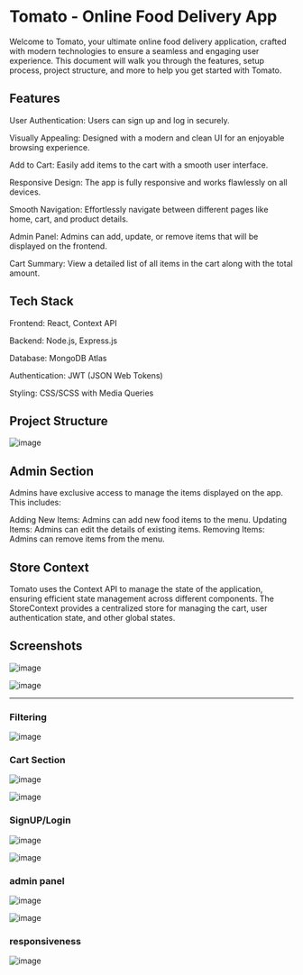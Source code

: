 # Tomato - Online Food Delivery App

Welcome to Tomato, your ultimate online food delivery application, crafted with modern technologies to ensure a seamless and engaging user experience. This document will walk you through the features, setup process, project structure, and more to help you get started with Tomato.

## Features
User Authentication: Users can sign up and log in securely.

Visually Appealing: Designed with a modern and clean UI for an enjoyable browsing experience.

Add to Cart: Easily add items to the cart with a smooth user interface.

Responsive Design: The app is fully responsive and works flawlessly on all devices.

Smooth Navigation: Effortlessly navigate between different pages like home, cart, and product details.

Admin Panel: Admins can add, update, or remove items that will be displayed on the frontend.

Cart Summary: View a detailed list of all items in the cart along with the total amount.


## Tech Stack
Frontend: React, Context API

Backend: Node.js, Express.js

Database: MongoDB Atlas

Authentication: JWT (JSON Web Tokens)

Styling: CSS/SCSS with Media Queries



## Project Structure
![image](https://github.com/user-attachments/assets/c30e9ee2-4bfc-4a40-8588-82f6b5ee2244)

## Admin Section
Admins have exclusive access to manage the items displayed on the app. This includes:

Adding New Items: Admins can add new food items to the menu.
Updating Items: Admins can edit the details of existing items.
Removing Items: Admins can remove items from the menu.


## Store Context
Tomato uses the Context API to manage the state of the application, ensuring efficient state management across different components. The StoreContext provides a centralized store for managing the cart, user authentication state, and other global states.



## Screenshots

![image](https://github.com/user-attachments/assets/6ec80f33-a3f5-4d63-a025-54f525a42d7c)


![image](https://github.com/user-attachments/assets/db0fb16f-dda1-4c5a-ae4c-5fe8df05d06d)


------------------------------------------------------------------------------------------------------------------------------------------------------------------------------------------------------------------------------------------------------------------------------------------------------------------------------------------------------------------------------------------------------------------------------------------------------------------------------------------------------------------------------------------------------------------------------------------------------------------------------------------------------------


### Filtering

![image](https://github.com/user-attachments/assets/b7a79522-4698-45eb-895b-02bef7955e3e)



### Cart Section 

![image](https://github.com/user-attachments/assets/4a835167-4f05-4c4b-8b62-e470422dfb4b)


![image](https://github.com/user-attachments/assets/8af2b2b0-50d2-430f-82bc-3e2105608cab)



### SignUP/Login

![image](https://github.com/user-attachments/assets/44a22163-271b-44b4-8bbe-4650e8749cb4)

![image](https://github.com/user-attachments/assets/c7ca8722-3980-49ed-92c2-abea9b18f9b8)



### admin panel

![image](https://github.com/user-attachments/assets/cf2fdd90-9e94-4a05-a335-ba4a088f342a)


![image](https://github.com/user-attachments/assets/9a11ba14-2fb2-4f05-8714-5fd68eae7f21)





### responsiveness

![image](https://github.com/user-attachments/assets/10aa2457-bddc-4b43-ade8-cb6e1de0585a)









